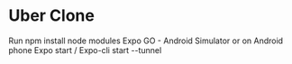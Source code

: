 # Uber Clone

Run npm install node modules
Expo GO - Android Simulator or on Android phone
Expo start / Expo-cli start --tunnel
